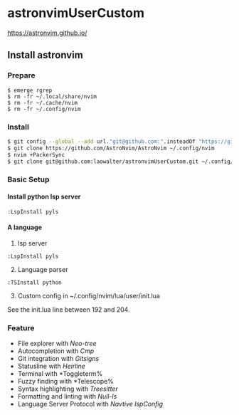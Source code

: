# astronvimUserCustom 

https://astronvim.github.io/

## Install astronvim
 
### Prepare

  ```
  $ emerge rgrep
  $ rm -fr ~/.local/share/nvim
  $ rm -fr ~/.cache/nvim
  $ rm -fr ~/.config/nvim
  ```

### Install

```bash
$ git config --global --add url."git@github.com:".insteadOf "https://github.com/"
$ git clone https://github.com/AstroNvim/AstroNvim ~/.config/nvim
$ nvim +PackerSync
$ git clone git@github.com:laowalter/astronvimUserCustom.git ~/.config/nvim/lua/user
```

### Basic Setup

#### Install python lsp server

```neovim
:LspInstall pyls 
```

#### A language

1. lsp server 
  ```neovim
  :LspInstall pyls 
  ```

2. Language parser
  
  ```neovim
  :TSInstall python
  ```
3. Custom config in ~/.config/nvim/lua/user/init.lua

  See the init.lua line between 192 and 204.

### Feature

  - File explorer with *Neo-tree*
  - Autocompletion with *Cmp*
  - Git integration with *Gitsigns*
  - Statusline with *Heirline*
  - Terminal with *Toggleterm%
  - Fuzzy finding with *Telescope%
  - Syntax highlighting with *Treesitter*
  - Formatting and linting with *Null-ls*
  - Language Server Protocol with *Navtive lspConfig*
